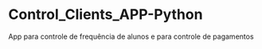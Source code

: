# Control_Clients_APP-Python
App para controle de frequência de alunos e para controle de pagamentos
